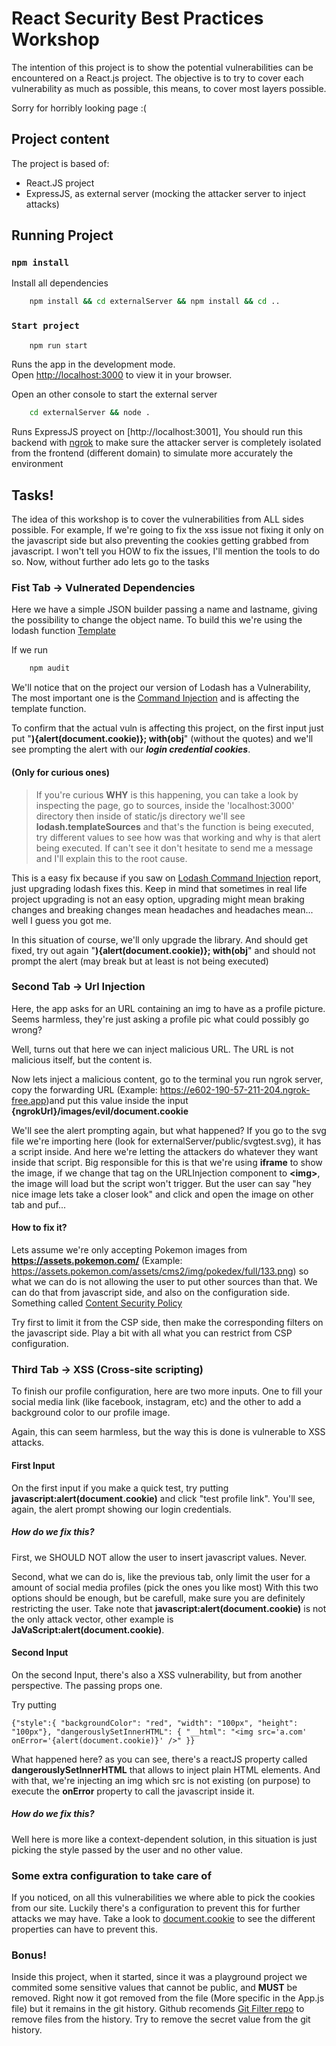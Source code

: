 # React Security Best Practices Workshop

The intention of this project is to show the potential vulnerabilities can be encountered on a React.js project.
The objective is to try to cover each vulnerability as much as possible, this means, to cover most layers possible.

Sorry for horribly looking page :(

## Project content

The project is based of:
 - React.JS project
 - ExpressJS, as external server (mocking the attacker server to inject attacks)


## Running Project

### `npm install`
Install all dependencies
```bash
    npm install && cd externalServer && npm install && cd ..
```

### `Start project`

```bash
    npm run start
```
Runs the app in the development mode.\
Open [http://localhost:3000](http://localhost:3000) to view it in your browser.

Open an other console to start the external server
```bash
    cd externalServer && node .
```
Runs ExpressJS proyect on [http://localhost:3001], You should run this backend with [ngrok](https://ngrok.com/download) to make sure the attacker server is completely isolated from the frontend (different domain) to simulate more accurately the environment


## Tasks!

The idea of this workshop is to cover the vulnerabilities from ALL sides possible. For example, If we're going to fix the xss issue not fixing it only on the javascript side but also preventing the cookies getting grabbed from javascript. I won't tell you HOW to fix the issues, I'll mention the tools to do so.
Now, without further ado lets go to the tasks

### Fist Tab -> Vulnerated Dependencies

Here we have a simple JSON builder passing a name and lastname, giving the possibility to change the object name. To build this we're using the lodash function [Template](https://lodash.com/docs/4.17.15#template) 

If we run 

```bash
    npm audit
```

We'll notice that on the project our version of Lodash has a Vulnerability, The most important one is the [Command Injection](https://security.snyk.io/vuln/SNYK-JS-LODASH-1040724) and is affecting the template function.

To confirm that the actual vuln is affecting this project, on the first input just put  "**){alert(document.cookie)}; with(obj**" (without the quotes) and we'll see prompting the alert with our ***login credential cookies***.


#### (Only for curious ones)
>If you're curious **WHY** is this happening, you can take a look by inspecting the page, go to sources, inside the 'localhost:3000' directory then inside of static/js directory we'll see **lodash.templateSources** and that's the function is being executed, try different values to see how was that working and why is that alert being executed. If can't see it don't hesitate to send me a message and I'll explain this to the root cause.

This is a easy fix because if you saw on [Lodash Command Injection](https://security.snyk.io/vuln/SNYK-JS-LODASH-1040724) report, just upgrading lodash fixes this. Keep in mind that sometimes in real life project upgrading is not an easy option, upgrading might mean braking changes and breaking changes mean headaches and headaches mean... well I guess you got me.

In this situation of course, we'll only upgrade the library. And should get fixed, try out again "**){alert(document.cookie)}; with(obj**" and should not prompt the alert (may break but at least is not being executed)

### Second Tab -> Url Injection

Here, the app asks for an URL containing an img to have as a profile picture. Seems harmless, they're just asking a profile pic what could possibly go wrong?

Well, turns out that here we can inject malicious URL. The URL is not malicious itself, but the content is.

Now lets inject a malicious content, go to the terminal you run ngrok server, copy the forwarding URL (Example: https://e602-190-57-211-204.ngrok-free.app)and put this value inside the input
**{ngrokUrl}/images/evil/document.cookie**

We'll see the alert prompting again, but what happened?
If you go to the svg file we're importing here (look for externalServer/public/svgtest.svg), it has a script inside. And here we're letting the attackers do whatever they want inside that script.
Big responsible for this is that we're using **iframe** to show the image, if we change that tag on the URLInjection component to **\<img\>**, the image will load but the script won't trigger. But the user can say "hey nice image lets take a closer look" and click and open the image on other tab and puf...

#### How to fix it?

Lets assume we're only accepting Pokemon images from **https://assets.pokemon.com/** (Example: https://assets.pokemon.com/assets/cms2/img/pokedex/full/133.png) so what we can do is not allowing the user to put other sources than that.
We can do that from javascript side, and also on the configuration side. Something called [Content Security Policy](https://developer.mozilla.org/en-US/docs/Web/HTTP/CSP) 

Try first to limit it from the CSP side, then make the corresponding filters on the javascript side.
Play a bit with all what you can restrict from CSP configuration.


### Third Tab -> XSS (Cross-site scripting)

To finish our profile configuration, here are two more inputs. One to fill your social media link (like facebook, instagram, etc) and the other to add a background color to our profile image.

Again, this can seem harmless, but the way this is done is vulnerable to XSS attacks.

#### First Input

On the first input if you make a quick test, try putting **javascript:alert(document.cookie)** and click "test profile link". You'll see, again, the alert prompt showing our login credentials. 

##### How do we fix this?

First, we SHOULD NOT allow the user to insert javascript values. Never.

Second, what we can do is, like the previous tab, only limit the user for a amount of social media profiles (pick the ones you like most)
With this two options should be enough, but be carefull, make sure you are definitely restricting the user. Take note that **javascript:alert(document.cookie)** is not the only attack vector, other example is **JaVaScript:alert(document.cookie)**.

#### Second Input

On the second Input, there's also a XSS vulnerability, but from another perspective. The passing props one.

Try putting 
```
{"style":{ "backgroundColor": "red", "width": "100px", "height": "100px"}, "dangerouslySetInnerHTML": { "__html": "<img src='a.com' onError='{alert(document.cookie)}' />" }}
```

What happened here? as you can see, there's a reactJS property called **dangerouslySetInnerHTML** that allows to inject plain HTML elements. And with that, we're injecting an img which src is not existing (on purpose) to execute the **onError** property to call the javascript inside it.

##### How do we fix this?

Well here is more like a context-dependent solution, in this situation is just picking the style passed by the user and no other value.


### Some extra configuration to take care of

If you noticed, on all this vulnerabilities we where able to pick the cookies from our site. Luckily there's a configuration to prevent this for further attacks we may have.
Take a look to [document.cookie](https://developer.mozilla.org/en-US/docs/Web/API/Document/cookie#write_a_new_cookie) to see the different properties can have to prevent this.


### Bonus!

Inside this project, when it started, since it was a playground project we commited some sensitive values that cannot be public, and **MUST** be removed. Right now it got removed from the file (More specific in the App.js file) but it remains in the git history.
Github recomends [Git Filter repo](https://github.com/newren/git-filter-repo) to remove files from the history.
Try to remove the secret value from the git history. 